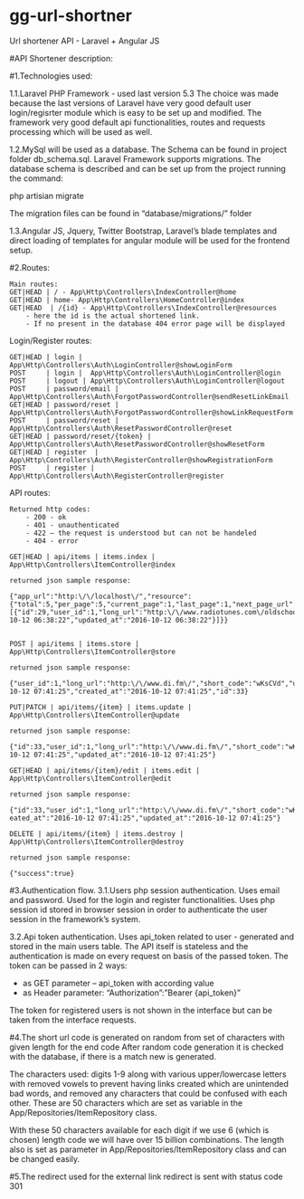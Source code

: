 # gg-url-shortner
Url shortener API - Laravel + Angular JS 



#API Shortener description:

#1.Technologies used: 

1.1.Laravel PHP Framework  - used last version 5.3
The choice was made because the last versions of Laravel have very good default user login/regisrter module which is easy to be set up and modified. 
The framework very good default api functionalities, routes and requests processing which will be used as well.

1.2.MySql will be used as a database. The Schema can be found in project folder db_schema.sql. Laravel Framework supports migrations. The database schema is described and can be set up from the project running the command:

 php artisian migrate

The migration files can be found in “database/migrations/”  folder 

1.3.Angular JS, Jquery, Twitter Bootstrap, Laravel’s blade templates and direct loading of templates for angular module will be used  for the frontend setup.


#2.Routes:

	Main routes:
	GET|HEAD | / - App\Http\Controllers\IndexController@home
	GET|HEAD | home- App\Http\Controllers\HomeController@index   
	GET|HEAD  | /{id} - App\Http\Controllers\IndexController@resources 
		- here the id is the actual shortened link. 
		- If no present in the database 404 error page will be displayed

Login/Register routes:
                
	GET|HEAD | login | App\Http\Controllers\Auth\LoginController@showLoginForm                
	POST     | login |  App\Http\Controllers\Auth\LoginController@login
	POST     | logout | App\Http\Controllers\Auth\LoginController@logout                       
	POST     | password/email | App\Http\Controllers\Auth\ForgotPasswordController@sendResetLinkEmail  
	GET|HEAD | password/reset | App\Http\Controllers\Auth\ForgotPasswordController@showLinkRequestForm  
	POST     | password/reset | App\Http\Controllers\Auth\ResetPasswordController@reset   
	GET|HEAD | password/reset/{token} | App\Http\Controllers\Auth\ResetPasswordController@showResetForm         
	GET|HEAD | register  | App\Http\Controllers\Auth\RegisterController@showRegistrationForm 
	POST     | register | App\Http\Controllers\Auth\RegisterController@register        

API routes:

	Returned http codes: 
		- 200 - ok
		- 401 - unauthenticated
		- 422 – the request is understood but can not be handeled
		- 404 - error

	GET|HEAD | api/items | items.index | App\Http\Controllers\ItemController@index

	returned json sample response:

	{"app_url":"http:\/\/localhost\/","resource":{"total":5,"per_page":5,"current_page":1,"last_page":1,"next_page_url":null,"prev_page_url":null,"from":1,"to":5,"data":[{"id":29,"user_id":1,"long_url":"http:\/\/www.radiotunes.com\/oldschoolfunknsoul","short_code":"Fr7B3V","created_at":"2016-10-12 06:38:22","updated_at":"2016-10-12 06:38:22"}]}}


	POST | api/items | items.store | App\Http\Controllers\ItemController@store

	returned json sample response:

	{"user_id":1,"long_url":"http:\/\/www.di.fm\/","short_code":"wKsCVd","updated_at":"2016-10-12 07:41:25","created_at":"2016-10-12 07:41:25","id":33}

	PUT|PATCH | api/items/{item} | items.update | App\Http\Controllers\ItemController@update

	returned json sample response:

	{"id":33,"user_id":1,"long_url":"http:\/\/www.di.fm\/","short_code":"wKsCVd","created_at":"2016-10-12 07:41:25","updated_at":"2016-10-12 07:41:25"}

	GET|HEAD | api/items/{item}/edit | items.edit | App\Http\Controllers\ItemController@edit

	returned json sample response:

	{"id":33,"user_id":1,"long_url":"http:\/\/www.di.fm\/","short_code":"wKsCVd","cr
	eated_at":"2016-10-12 07:41:25","updated_at":"2016-10-12 07:41:25"}

	DELETE | api/items/{item} | items.destroy | App\Http\Controllers\ItemController@destroy

	returned json sample response:

	{"success":true}



#3.Authentication flow. 
3.1.Users php session authentication.
Uses email and password. Used for the login and register functionalities. Uses php session id stored in browser session in order to authenticate the user session in the framework’s system. 

3.2.Api token authentication. 
Uses api_token related to user - generated and stored in the main users table. 
The API itself is stateless and the authentication is made on every request on basis of the passed token. The token can be passed in 2 ways:
- as GET parameter – api_token with according value
- as Header parameter: “Authorization”:”Bearer {api_token}”

The token for registered users is not shown in the interface but can be taken from the interface requests. 

#4.The short url code is generated on random from set of characters with given length for the end code
After random code generation it is checked with the database, if there is a match new is generated. 

The characters used: 
digits 1-9 along with various upper/lowercase letters with removed vowels to prevent having links created which are unintended bad words, and removed any characters that could be confused with each other. These are 50 characters which are set as variable in the App/Repositories/ItemRepository class.


With these 50 characters available for each digit if we use 6 (which is chosen) length code we will have over 15 billion combinations. The length also is set as parameter in App/Repositories/ItemRepository class and can be changed easily. 

#5.The redirect used for the external link redirect is sent with status code 301


